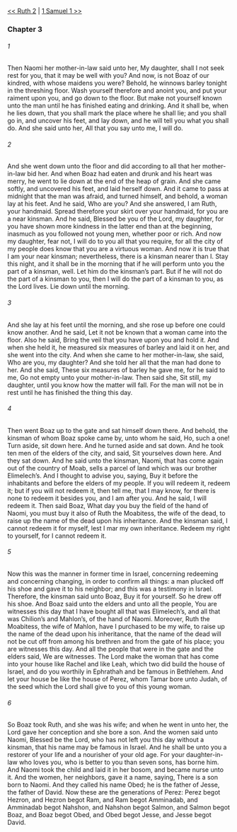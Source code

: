 [<< Ruth 2](Ruth%202)  |  [1 Samuel 1 >>](1%20Samuel%201)

### Chapter 3
###### 1
Then Naomi her mother-in-law said unto her, My daughter, shall I not seek rest for you, that it may be well with you? And now, is not Boaz of our kindred, with whose maidens you were? Behold, he winnows barley tonight in the threshing floor. Wash yourself therefore and anoint you, and put your raiment upon you, and go down to the floor. But make not yourself known unto the man until he has finished eating and drinking. And it shall be, when he lies down, that you shall mark the place where he shall lie; and you shall go in, and uncover his feet, and lay down, and he will tell you what you shall do. And she said unto her, All that you say unto me, I will do.

###### 2
And she went down unto the floor and did according to all that her mother-in-law bid her. And when Boaz had eaten and drunk and his heart was merry, he went to lie down at the end of the heap of grain. And she came softly, and uncovered his feet, and laid herself down. And it came to pass at midnight that the man was afraid, and turned himself, and behold, a woman lay at his feet. And he said, Who are you? And she answered, I am Ruth, your handmaid. Spread therefore your skirt over your handmaid, for you are a near kinsman. And he said, Blessed be you of the Lord, my daughter, for you have shown more kindness in the latter end than at the beginning, inasmuch as you followed not young men, whether poor or rich. And now my daughter, fear not, I will do to you all that you require, for all the city of my people does know that you are a virtuous woman. And now it is true that I am your near kinsman; nevertheless, there is a kinsman nearer than I. Stay this night, and it shall be in the morning that if he will perform unto you the part of a kinsman, well. Let him do the kinsman’s part. But if he will not do the part of a kinsman to you, then I will do the part of a kinsman to you, as the Lord lives. Lie down until the morning.

###### 3
And she lay at his feet until the morning, and she rose up before one could know another. And he said, Let it not be known that a woman came into the floor. Also he said, Bring the veil that you have upon you and hold it. And when she held it, he measured six measures of barley and laid it on her, and she went into the city. And when she came to her mother-in-law, she said, Who are you, my daughter? And she told her all that the man had done to her. And she said, These six measures of barley he gave me, for he said to me, Go not empty unto your mother-in-law. Then said she, Sit still, my daughter, until you know how the matter will fall. For the man will not be in rest until he has finished the thing this day.

###### 4
Then went Boaz up to the gate and sat himself down there. And behold, the kinsman of whom Boaz spoke came by, unto whom he said, Ho, such a one! Turn aside, sit down here. And he turned aside and sat down. And he took ten men of the elders of the city, and said, Sit yourselves down here. And they sat down. And he said unto the kinsman, Naomi, that has come again out of the country of Moab, sells a parcel of land which was our brother Elimelech’s. And I thought to advise you, saying, Buy it before the inhabitants and before the elders of my people. If you will redeem it, redeem it; but if you will not redeem it, then tell me, that I may know, for there is none to redeem it besides you, and I am after you. And he said, I will redeem it. Then said Boaz, What day you buy the field of the hand of Naomi, you must buy it also of Ruth the Moabitess, the wife of the dead, to raise up the name of the dead upon his inheritance. And the kinsman said, I cannot redeem it for myself, lest I mar my own inheritance. Redeem my right to yourself, for I cannot redeem it.

###### 5
Now this was the manner in former time in Israel, concerning redeeming and concerning changing, in order to confirm all things: a man plucked off his shoe and gave it to his neighbor; and this was a testimony in Israel. Therefore, the kinsman said unto Boaz, Buy it for yourself. So he drew off his shoe. And Boaz said unto the elders and unto all the people, You are witnesses this day that I have bought all that was Elimelech’s, and all that was Chilion’s and Mahlon’s, of the hand of Naomi. Moreover, Ruth the Moabitess, the wife of Mahlon, have I purchased to be my wife, to raise up the name of the dead upon his inheritance, that the name of the dead will not be cut off from among his brethren and from the gate of his place; you are witnesses this day. And all the people that were in the gate and the elders said, We are witnesses. The Lord make the woman that has come into your house like Rachel and like Leah, which two did build the house of Israel, and do you worthily in Ephrathah and be famous in Bethlehem. And let your house be like the house of Perez, whom Tamar bore unto Judah, of the seed which the Lord shall give to you of this young woman.

###### 6
So Boaz took Ruth, and she was his wife; and when he went in unto her, the Lord gave her conception and she bore a son. And the women said unto Naomi, Blessed be the Lord, who has not left you this day without a kinsman, that his name may be famous in Israel. And he shall be unto you a restorer of your life and a nourisher of your old age. For your daughter-in-law who loves you, who is better to you than seven sons, has borne him. And Naomi took the child and laid it in her bosom, and became nurse unto it. And the women, her neighbors, gave it a name, saying, There is a son born to Naomi. And they called his name Obed; he is the father of Jesse, the father of David. Now these are the generations of Perez: Perez begot Hezron, and Hezron begot Ram, and Ram begot Amminadab, and Amminadab begot Nahshon, and Nahshon begot Salmon, and Salmon begot Boaz, and Boaz begot Obed, and Obed begot Jesse, and Jesse begot David.